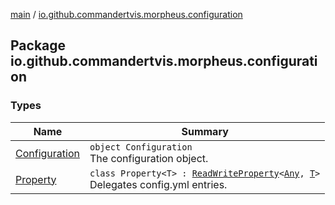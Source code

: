 [main](../index.md) / [io.github.commandertvis.morpheus.configuration](./index.md)

## Package io.github.commandertvis.morpheus.configuration

### Types

| Name | Summary |
|---|---|
| [Configuration](-configuration/index.md) | `object Configuration`<br>The configuration object. |
| [Property](-property/index.md) | `class Property<T> : `[`ReadWriteProperty`](https://kotlinlang.org/api/latest/jvm/stdlib/kotlin.properties/-read-write-property/index.html)`<`[`Any`](https://kotlinlang.org/api/latest/jvm/stdlib/kotlin/-any/index.html)`, `[`T`](-property/index.md#T)`>`<br>Delegates config.yml entries. |
